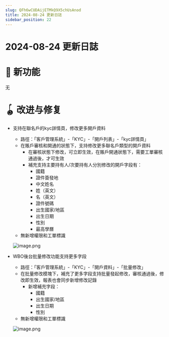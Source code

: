 ```yaml
---
slug: QFh6wCUDAijETMkQ9X5chUsAnod
title: 2024-08-24 更新日誌
sidebar_position: 22
---
```



# 2024-08-24 更新日誌


# 🎉 新功能


无


# 🪀 改进与修复

- 支持在聯名戶的kyc詳情頁，修改更多開戶資料
    - 路徑：「客戶管理系統」-「KYC」-「開戶列表」-「kyc詳情頁」
    - 在賬戶審核和開通的狀態下，支持修改更多聯名戶類型的開戶資料
        - 在審核狀態下修改，可立即生效，在賬戶開通狀態下，需要工單審核通過後，才可生效
        - 補充支持主要持有人/次要持有人分別修改的開戶字段有：
            - 國籍
            - 證件簽發地
            - 中文姓名
            - 姓（英文）
            - 名（英文）
            - 證件號碼
            - 出生國家/地區
            - 出生日期
            - 性別
            - 最高學曆
    - 無新增權限和工單標識

    ![image.png](/assets/5b2ba4a7e7b334305534b7f264cdff74.png)

- WBO後台批量修改功能支持更多字段
    - 路徑：「客戶管理系統」-「KYC」-「開戶資料」-「批量修改」
    - 在批量修改模塊下，補充了更多字段支持批量發起修改，審核通過後，修改即生效，報表也會同步新增修改記錄
        - 新增補充字段：
            - 國籍
            - 出生國家/地區
            - 出生日期
            - 性別
    - 無新增權限和工單標識

    ![image.png](/assets/5ce12f798ce157a2a8e9f4699db65a37.png)

